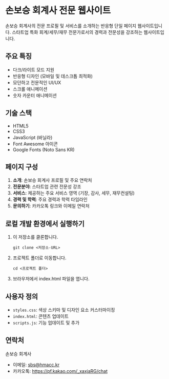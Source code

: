 # 손보승 회계사 전문 웹사이트

손보승 회계사의 전문 프로필 및 서비스를 소개하는 반응형 단일 페이지 웹사이트입니다. 스타트업 특화 회계/세무/재무 전문가로서의 경력과 전문성을 강조하는 웹사이트입니다.

## 주요 특징

- 다크/라이트 모드 지원
- 반응형 디자인 (모바일 및 데스크톱 최적화)
- 모던하고 전문적인 UI/UX
- 스크롤 애니메이션
- 숫자 카운터 애니메이션

## 기술 스택

- HTML5
- CSS3
- JavaScript (바닐라)
- Font Awesome 아이콘
- Google Fonts (Noto Sans KR)

## 페이지 구성

1. **소개**: 손보승 회계사 프로필 및 주요 연락처
2. **전문분야**: 스타트업 관련 전문성 강조
3. **서비스**: 제공하는 주요 서비스 영역 (기장, 감사, 세무, 재무컨설팅)
4. **경력 및 학력**: 주요 경력과 학력 타임라인
5. **문의하기**: 카카오톡 링크와 이메일 연락처

## 로컬 개발 환경에서 실행하기

1. 이 저장소를 클론합니다.
   ```
   git clone <저장소-URL>
   ```

2. 프로젝트 폴더로 이동합니다.
   ```
   cd <프로젝트 폴더>
   ```

3. 브라우저에서 index.html 파일을 엽니다.

## 사용자 정의

- `styles.css`: 색상 스키마 및 디자인 요소 커스터마이징
- `index.html`: 콘텐츠 업데이트
- `scripts.js`: 기능 업데이트 및 추가

## 연락처

손보승 회계사 
- 이메일: sbs@hmacc.kr
- 카카오톡: https://pf.kakao.com/_xaxjaRG/chat 